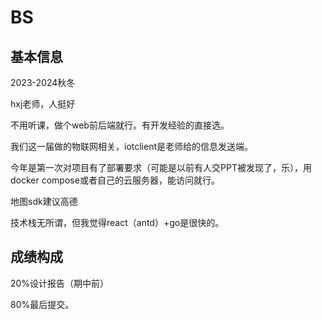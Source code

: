 # BS

## 基本信息

2023-2024秋冬

hxj老师，人挺好

不用听课，做个web前后端就行。有开发经验的直接选。

我们这一届做的物联网相关，iotclient是老师给的信息发送端。

今年是第一次对项目有了部署要求（可能是以前有人交PPT被发现了，乐），用docker compose或者自己的云服务器，能访问就行。

地图sdk建议高德

技术栈无所谓，但我觉得react（antd）+go是很快的。

## 成绩构成

20%设计报告（期中前）

80%最后提交。

